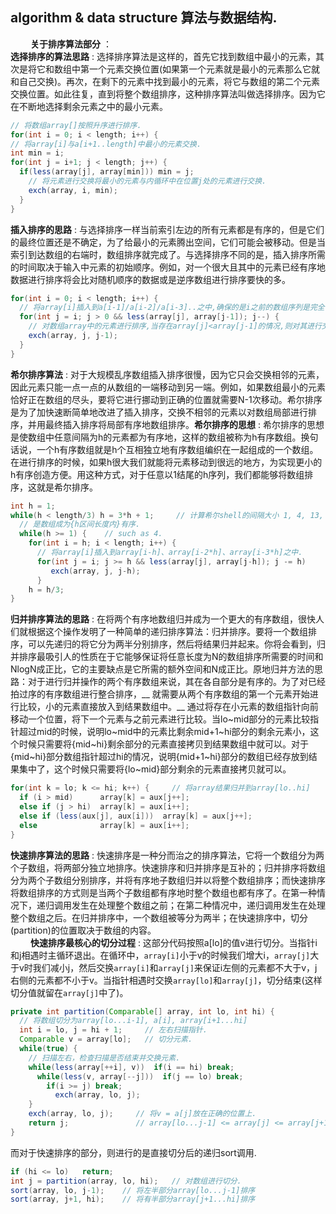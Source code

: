 ## algorithm & data structure 算法与数据结构.
&emsp;&emsp; __关于排序算法部分__ ：<br>
__选择排序的算法思路__ : 选择排序算法是这样的，首先它找到数组中最小的元素，其次是将它和数组中第一个元素交换位置(如果第一个元素就是最小的元素那么它就和自己交换)。再次，在剩下的元素中找到最小的元素，将它与数组的第二个元素交换位置。如此往复，直到将整个数组排序，这种排序算法叫做选择排序。因为它在不断地选择剩余元素之中的最小元素。<br>
```java
// 将数组array[]按照升序进行排序.
for(int i = 0; i < length; i++) {
// 将array[i]与a[i+1..length]中最小的元素交换.
int min = i;
for(int j = i+1; j < length; j++) {
  if(less(array[j], array[min])) min = j;
    // 将元素进行交换将最小的元素与内循环中在位置j处的元素进行交换.
    exch(array, i, min);
  }
}
```
__插入排序的思路__ : 与选择排序一样当前索引左边的所有元素都是有序的，但是它们的最终位置还是不确定，为了给最小的元素腾出空间，它们可能会被移动。但是当索引到达数组的右端时，数组排序就完成了。与选择排序不同的是，插入排序所需的时间取决于输入中元素的初始顺序。例如，对一个很大且其中的元素已经有序地数据进行排序将会比对随机顺序的数据或是逆序数组进行排序要快的多。
```java
for(int i = 0; i < length; i++) {
  // 将array[i]插入到a[i-1]/a[i-2]/a[i-3]..之中,确保的是i之前的数组序列是完全有序地.
  for(int j = i; j > 0 && less(array[j], array[j-1]); j--) {
    // 对数组array中的元素进行排序,当存在array[j]<array[j-1]的情况,则对其进行交换.
    exch(array, j, j-1);
  }
}
```
__希尔排序算法__ :  对于大规模乱序数组插入排序很慢，因为它只会交换相邻的元素，因此元素只能一点一点的从数组的一端移动到另一端。例如，如果数组最小的元素恰好正在数组的尽头，要将它进行挪动到正确的位置就需要N-1次移动。希尔排序是为了加快速断简单地改进了插入排序，交换不相邻的元素以对数组局部进行排序，并用最终插入排序将局部有序地数组排序。__希尔排序的思想__ : 希尔排序的思想是使数组中任意间隔为h的元素都为有序地，这样的数组被称为h有序数组。换句话说，一个h有序数组就是h个互相独立地有序数组编织在一起组成的一个数组。在进行排序的时候，如果h很大我们就能将元素移动到很远的地方，为实现更小的h有序创造方便。用这种方式，对于任意以1结尾的h序列，我们都能够将数组排序，这就是希尔排序。
```java
int h = 1;
while(h < length/3) h = 3*h + 1;     // 计算希尔shell的间隔大小 1, 4, 13, 40, 121
  // 是数组成为{h区间长度内}有序.
  while(h >= 1) {    // such as 4.
    for(int i = h; i < length; i++) {
      // 将array[i]插入到array[i-h]、array[i-2*h]、array[i-3*h]之中.
      for(int j = i; j >= h && less(array[j], array[j-h]); j -= h)
         exch(array, j, j-h);
      }
    h = h/3;
}
```
__归并排序算法的思路__ : 在将两个有序地数组归并成为一个更大的有序数组，很快人们就根据这个操作发明了一种简单的递归排序算法：归并排序。要将一个数组排序，可以先递归的将它分为两半分别排序，然后将结果归并起来。你将会看到，归并排序最吸引人的性质在于它能够保证将任意长度为N的数组排序所需要的时间和NlogN成正比，它的主要缺点是它所需的额外空间和N成正比。原地归并方法的思路：对于进行归并操作的两个有序数组来说，其在各自部分是有序的。为了对已经拍过序的有序数组进行整合排序，__ 就需要从两个有序数组的第一个元素开始进行比较，小的元素直接放入到结果数组中。__ 通过将存在小元素的数组指针向前移动一个位置，将下一个元素与之前元素进行比较。当lo~mid部分的元素比较指针超过mid的时候，说明lo~mid中的元素比剩余mid+1~hi部分的剩余元素小，这个时候只需要将{mid~hi}剩余部分的元素直接拷贝到结果数组中就可以。对于{mid~hi}部分数组指针超过hi的情况，说明{mid+1~hi}部分的数组已经存放到结果集中了，这个时候只需要将{lo~mid}部分剩余的元素直接拷贝就可以。
```java
for(int k = lo; k <= hi; k++) {     // 将array结果归并到array[lo..hi]
  if (i > mid)      array[k] = aux[j++];
  else if (j > hi)  array[k] = aux[i++];
  else if (less(aux[j], aux[i]))  array[k] = aux[j++];
  else              array[k] = aux[i++];
}
```
__快速排序算法的思路__ : 快速排序是一种分而治之的排序算法，它将一个数组分为两个子数组，将两部分独立地排序。快速排序和归并排序是互补的；归并排序将数组分为两个子数组分别排序，并将有序地子数组归并以将整个数组排序；而快速排序将数组排序的方式则是当两个子数组都有序地时整个数组也都有序了。在第一种情况下，递归调用发生在处理整个数组之前；在第二种情况中，递归调用发生在处理整个数组之后。在归并排序中，一个数组被等分为两半；在快速排序中，切分(partition)的位置取决于数组的内容。<br>
&emsp;&emsp; __快速排序最核心的切分过程__ : 这部分代码按照a[lo]的值v进行切分。当指针i和j相遇时主循环退出。在循环中，`array[i]`小于v的时候我们增大i，`array[j]`大于v时我们减小j，然后交换`array[i]`和`array[j]`来保证i左侧的元素都不大于v，j右侧的元素都不小于v。当指针相遇时交换`array[lo]`和`array[j]`，切分结束(这样切分值就留在`array[j]`中了)。
```java
private int partition(Comparable[] array, int lo, int hi) {
  // 将数组切分为array[lo...i-1], a[i], array[i+1...hi]
  int i = lo, j = hi + 1;     // 左右扫描指针.
  Comparable v = array[lo];   // 切分元素.
  while(true) {
    // 扫描左右，检查扫描是否结束并交换元素.
    while(less(array[++i], v))  if(i == hi) break;
      while(less(v, array[--j]))  if(j == lo) break;
        if(i >= j) break;
          exch(array, lo, j);
    }
    exch(array, lo, j);     // 将v = a[j]放在正确的位置上.
    return j;               // array[lo...j-1] <= array[j] <= array[j+1..hi].
}
```
而对于快速排序的部分，则进行的是直接切分后的递归sort调用.
```java
if (hi <= lo)   return;
int j = partition(array, lo, hi);   // 对数组进行切分.
sort(array, lo, j-1);    // 将左半部分array[lo...j-1]排序
sort(array, j+1, hi);    // 将有半部分array[j+1...hi]排序
```







